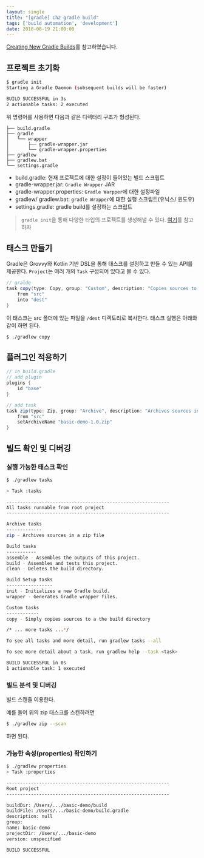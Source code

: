 ```yaml
---
layout: single
title: "[gradle] Ch2 gradle build"
tags: ['build automation', 'development']
date: 2018-08-19 21:00:00
---
```


[Creating New Gradle Builds](https://guides.gradle.org/creating-new-gradle-builds/)를 참고하였습니다.

## 프로젝트 초기화

```bash
$ gradle init
Starting a Gradle Daemon (subsequent builds will be faster)

BUILD SUCCESSFUL in 3s
2 actionable tasks: 2 executed
```

위 명령어를 사용하면 다음과 같은 디렉터리 구조가 형성된다.

```text
├── build.gradle  
├── gradle
│   └── wrapper
│       ├── gradle-wrapper.jar  
│       └── gradle-wrapper.properties  
├── gradlew  
├── gradlew.bat  
└── settings.gradle  
```

* build.gradle: 현재 프로젝트에 대한 설정이 들어있는 빌드 스크립트
* gradle-wrapper.jar: `Gradle Wrapper` JAR
* gradle-wrapper.properties: `Gradle Warpper`에 대한 설정파일
* gradlew/ gradlew.bat: `gradle Wrapper`에 대한 실행 스크립트(유닉스/ 윈도우)
* settings.gradle: gradle build를 설정하는 스크립트

> `gradle init`을 통해 다양한 타입의 프로젝트를 생성해낼 수 있다. [여기](https://docs.gradle.org/4.10-rc-2/userguide/build_init_plugin.html#sec:build_init_types)를 참고하자

## 태스크 만들기
Gradle은 Grovvy와 Kotlin 기반 DSL을 통해 태스크를 설정하고 만들 수 있는 API를 제공한다. `Project`는 여러 개의 `Task` 구성되어 있다고 볼 수 있다.

```gradle
// gralde
task copy(type: Copy, group: "Custom", description: "Copies sources to the dest directory") {
    from "src"
    into "dest"
}
```

이 태스크는 src 폴더에 있는 파일을 `/dest` 디렉토리로 복사한다. 태스크 실행은 아래와 같이 하면 된다.

```bash
$ ./gradlew copy
```

## 플러그인 적용하기

```gradle
// in build.gradle
// add plugin
plugins {
    id "base"
}

// add task
task zip(type: Zip, group: "Archive", description: "Archives sources in a zip file") {
    from "src"
    setArchiveName "basic-demo-1.0.zip"
}
```

## 빌드 확인 및 디버깅

### 실행 가능한 태스크 확인
```bash
$ ./gradlew tasks

> Task :tasks

------------------------------------------------------------
All tasks runnable from root project
------------------------------------------------------------

Archive tasks
-------------
zip - Archives sources in a zip file

Build tasks
-----------
assemble - Assembles the outputs of this project.
build - Assembles and tests this project.
clean - Deletes the build directory.

Build Setup tasks
-----------------
init - Initializes a new Gradle build.
wrapper - Generates Gradle wrapper files.

Custom tasks
------------
copy - Simply copies sources to a the build directory

/* ... more tasks ...*/

To see all tasks and more detail, run gradlew tasks --all

To see more detail about a task, run gradlew help --task <task>

BUILD SUCCESSFUL in 0s
1 actionable task: 1 executed
```

### 빌드 분석 및 디버깅
빌드 스캔을 이용한다.

예를 들어 위의 zip 태스크를 스캔하려면

```bash
$ ./gradlew zip --scan
```

하면 된다.

### 가능한 속성(properties) 확인하기
```bash
$ ./gradlew properties
> Task :properties

------------------------------------------------------------
Root project
------------------------------------------------------------

buildDir: /Users/.../basic-demo/build
buildFile: /Users/.../basic-demo/build.gradle
description: null
group:
name: basic-demo
projectDir: /Users/.../basic-demo
version: unspecified

BUILD SUCCESSFUL
```